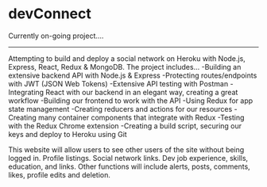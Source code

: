 # devConnect

Currently on-going project....
_________

Attempting to build and deploy a social network on Heroku with Node.js, Express, React, Redux & MongoDB.
The project includes...
-Building an extensive backend API with Node.js & Express
-Protecting routes/endpoints with JWT (JSON Web Tokens)
-Extensive API testing with Postman
-Integrating React with our backend in an elegant way, creating a great workflow
-Building our frontend to work with the API
-Using Redux for app state management
-Creating reducers and actions for our resources
-Creating many container components that integrate with Redux
-Testing with the Redux Chrome extension
-Creating a build script, securing our keys and deploy to Heroku using Git

This website will allow users to see other users of the site without being logged in. Profile listings. Social network links. Dev job experience, skills, education, and links. Other functions will include alerts, posts, comments, likes, profile edits and deletion. 

